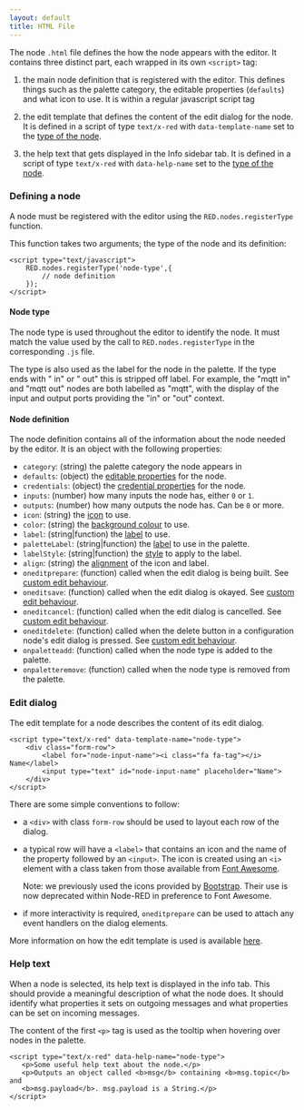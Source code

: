 ```yaml
---
layout: default
title: HTML File
---
```


The node `.html` file defines the how the node appears with the editor. It
contains three distinct part, each wrapped in its own `<script>` tag:

1. the main node definition that is registered with the editor. This defines
   things such as the palette category, the editable properties (`defaults`) and
   what icon to use. It is within a regular javascript script tag

2. the edit template that defines the content of the edit dialog for the node.
   It is defined in a script of type `text/x-red` with `data-template-name` set
   to the [type of the node](#node-type).

3. the help text that gets displayed in the Info sidebar tab. It is defined in a
   script of type `text/x-red` with `data-help-name` set to the
   [type of the node](#node-type).



### Defining a node

A node must be registered with the editor using the `RED.nodes.registerType`
function.

This function takes two arguments; the type of the node and its definition:

    <script type="text/javascript">
        RED.nodes.registerType('node-type',{
            // node definition
        });
    </script>

#### Node type

The node type is used throughout the editor to identify the node. It must
match the value used by the call to `RED.nodes.registerType` in the corresponding
`.js` file.

The type is also used as the label for the node in the palette. If the type ends
with " in" or " out" this is stripped off label. For example, the "mqtt in" and
"mqtt out" nodes are both labelled as "mqtt", with the display of the input and
output ports providing the "in" or "out" context.

#### Node definition

The node definition contains all of the information about the node needed by the
editor. It is an object with the following properties:


- `category`: (string) the palette category the node appears in
- `defaults`: (object) the [editable properties](properties.html) for the node.
- `credentials`: (object) the [credential properties](credentials.html) for the node.
- `inputs`: (number) how many inputs the node has, either `0` or `1`.
- `outputs`: (number) how many outputs the node has. Can be `0` or more.
- `icon`: (string) the [icon](appearance.html#icon) to use.
- `color`: (string) the [background colour](appearance.html#background-colour) to use.
- `label`: (string\|function) the [label](appearance.html#label) to use.
- `paletteLabel`: (string\|function) the [label](appearance.html#label) to use in the palette.
- `labelStyle`: (string\|function) the [style](appearance.html#label-style) to apply to the label.
- `align`: (string) the [alignment](appearance.html#alignment) of the icon and label.
- `oneditprepare`: (function) called when the edit dialog is being built. See [custom edit behaviour](properties.html#custom-edit-behaviour).
- `oneditsave`: (function) called when the edit dialog is okayed. See [custom edit behaviour](properties.html#custom-edit-behaviour).
- `oneditcancel`: (function) called when the edit dialog is cancelled. See [custom edit behaviour](properties.html#custom-edit-behaviour).
- `oneditdelete`: (function) called when the delete button in a configuration node's edit dialog is pressed. See [custom edit behaviour](properties.html#custom-edit-behaviour).
- `onpaletteadd`: (function) called when the node type is added to the palette.
- `onpaletteremove`: (function) called when the node type is removed from the palette.

### Edit dialog

The edit template for a node describes the content of its edit dialog.

    <script type="text/x-red" data-template-name="node-type">
        <div class="form-row">
            <label for="node-input-name"><i class="fa fa-tag"></i> Name</label>
            <input type="text" id="node-input-name" placeholder="Name">
        </div>
    </script>


There are some simple conventions to follow:

 - a `<div>` with class `form-row` should be used to layout each row of the
   dialog.
 - a typical row will have a `<label>` that contains an icon and the name of the
   property followed by an `<input>`. The icon is created using an `<i>` element
   with a class taken from those available from [Font Awesome](http://fortawesome.github.io/Font-Awesome/icons/).

   Note: we previously used the icons provided by [Bootstrap](http://getbootstrap.com/2.3.2/base-css.html#icons).
   Their use is now deprecated within Node-RED in preference to Font Awesome.
 - if more interactivity is required, `oneditprepare` can be used to attach
   any event handlers on the dialog elements.


More information on how the edit template is used is available
[here](properties.html#property-edit-dialog).




### Help text

When a node is selected, its help text is displayed in the info tab. This should
provide a meaningful description of what the node does. It should identify what
properties it sets on outgoing messages and what properties can be set on incoming
messages.

The content of the first `<p>` tag is used as the tooltip when hovering over
nodes in the palette.

    <script type="text/x-red" data-help-name="node-type">
       <p>Some useful help text about the node.</p>
       <p>Outputs an object called <b>msg</b> containing <b>msg.topic</b> and
       <b>msg.payload</b>. msg.payload is a String.</p>
    </script>
